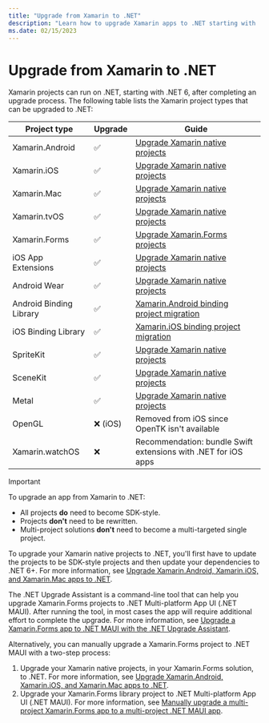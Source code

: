 ```yaml
---
title: "Upgrade from Xamarin to .NET"
description: "Learn how to upgrade Xamarin apps to .NET starting with .NET 6"
ms.date: 02/15/2023
---
```


# Upgrade from Xamarin to .NET

Xamarin projects can run on .NET, starting with .NET 6, after completing an upgrade process. The following table lists the Xamarin project types that can be upgraded to .NET:

| Project type            | Upgrade | Guide                                             |
|-------------------------|---------|---------------------------------------------------|
| Xamarin.Android         | ✅       | [Upgrade Xamarin native projects](native-projects.md) |
| Xamarin.iOS             | ✅       | [Upgrade Xamarin native projects](native-projects.md) |
| Xamarin.Mac             | ✅       | [Upgrade Xamarin native projects](native-projects.md) |
| Xamarin.tvOS            | ✅       | [Upgrade Xamarin native projects](native-projects.md) |
| Xamarin.Forms           | ✅       | [Upgrade Xamarin.Forms projects](multi-project-to-multi-project.md) |
| iOS App Extensions      | ✅       | [Upgrade Xamarin native projects](native-projects.md) |
| Android Wear            | ✅       | [Upgrade Xamarin native projects](native-projects.md) |
| Android Binding Library | ✅       | [Xamarin.Android binding project migration](android-binding-projects.md) |
| iOS Binding Library     | ✅       | [Xamarin.iOS binding project migration](ios-binding-projects.md) |
| SpriteKit               | ✅       | [Upgrade Xamarin native projects](native-projects.md) |
| SceneKit                | ✅       | [Upgrade Xamarin native projects](native-projects.md) |
| Metal                   | ✅       | [Upgrade Xamarin native projects](native-projects.md) |
| OpenGL                  | ❌ (iOS) | Removed from iOS since OpenTK isn't available |
| Xamarin.watchOS         | ❌       | Recommendation: bundle Swift extensions with .NET for iOS apps |

<!-- markdownlint-disable MD032 -->
> [!IMPORTANT]
> To upgrade an app from Xamarin to .NET:
> - All projects **do** need to become SDK-style.
> - Projects **don't** need to be rewritten.
> - Multi-project solutions **don't** need to become a multi-targeted single project.
<!-- markdownlint-enable MD025 -->

To upgrade your Xamarin native projects to .NET, you'll first have to update the projects to be SDK-style projects and then update your dependencies to .NET 6+. For more information, see [Upgrade Xamarin.Android, Xamarin.iOS, and Xamarin.Mac apps to .NET](native-projects.md).

The .NET Upgrade Assistant is a command-line tool that can help you upgrade Xamarin.Forms projects to .NET Multi-platform App UI (.NET MAUI). After running the tool, in most cases the app will require additional effort to complete the upgrade. For more information, see [Upgrade a Xamarin.Forms app to .NET MAUI with the .NET Upgrade Assistant](upgrade-assistant.md).

Alternatively, you can manually upgrade a Xamarin.Forms project to .NET MAUI with a two-step process:

1. Upgrade your Xamarin native projects, in your Xamarin.Forms solution, to .NET. For more information, see [Upgrade Xamarin.Android, Xamarin.iOS, and Xamarin.Mac apps to .NET](native-projects.md).
1. Upgrade your Xamarin.Forms library project to .NET Multi-platform App UI (.NET MAUI). For more information, see [Manually upgrade a multi-project Xamarin.Forms app to a multi-project .NET MAUI app](multi-project-to-multi-project.md).
